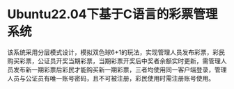 # Ubuntu22.04下基于C语言的彩票管理系统
该系统采用分层模式设计，模拟双色球6+1的玩法，实现管理人员发布彩票，彩民购买彩票，公证员开奖当期彩票，当期彩票开奖后中奖者余额实时更新，需管理人员发布新一期彩票后彩民才能购买新一期彩票，三者均使用同一客户端登录，管理人员与公证员有唯一账号密码，且不可被注册，彩民使用时需注册账号使用。
